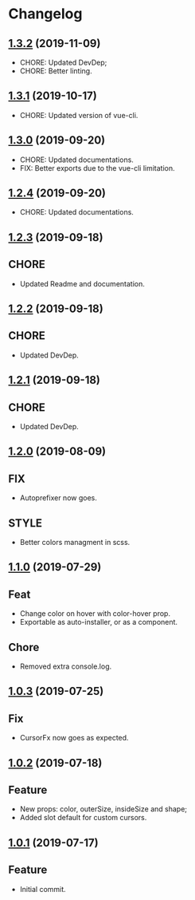 # Changelog

## [1.3.2](https://github.com/LuXDAmore/vue-cursor-fx/compare/v1.3.1...v1.3.2) (2019-11-09)

- CHORE: Updated DevDep;
- CHORE: Better linting.

## [1.3.1](https://github.com/LuXDAmore/vue-cursor-fx/compare/v1.3.0...v1.3.1) (2019-10-17)

- CHORE: Updated version of vue-cli.

## [1.3.0](https://github.com/LuXDAmore/vue-cursor-fx/compare/v1.2.4...v1.3.0) (2019-09-20)

- CHORE: Updated documentations.
- FIX: Better exports due to the vue-cli limitation.

## [1.2.4](https://github.com/LuXDAmore/vue-cursor-fx/compare/v1.2.3...v1.2.4) (2019-09-20)

- CHORE: Updated documentations.

## [1.2.3](https://github.com/LuXDAmore/vue-cursor-fx/compare/v1.2.2...v1.2.3) (2019-09-18)

## CHORE

- Updated Readme and documentation.

## [1.2.2](https://github.com/LuXDAmore/vue-cursor-fx/compare/v1.2.1...v1.2.2) (2019-09-18)

## CHORE

- Updated DevDep.

## [1.2.1](https://github.com/LuXDAmore/vue-cursor-fx/compare/v1.2.0...v1.2.1) (2019-09-18)

## CHORE

- Updated DevDep.

## [1.2.0](https://github.com/LuXDAmore/vue-cursor-fx/compare/v1.1.0...v1.2.0) (2019-08-09)

## FIX

- Autoprefixer now goes.

## STYLE

- Better colors managment in scss.

## [1.1.0](https://github.com/LuXDAmore/vue-cursor-fx/compare/v1.0.3...v1.1.0) (2019-07-29)

## Feat

- Change color on hover with color-hover prop.
- Exportable as auto-installer, or as a component.

## Chore

- Removed extra console.log.

## [1.0.3](https://github.com/LuXDAmore/vue-cursor-fx/compare/v1.0.2...v1.0.3) (2019-07-25)

## Fix

- CursorFx now goes as expected.

## [1.0.2](https://github.com/LuXDAmore/vue-cursor-fx/compare/v1.0.1...v1.0.2) (2019-07-18)

## Feature

- New props: color, outerSize, insideSize and shape;
- Added slot default for custom cursors.

## [1.0.1](https://github.com/LuXDAmore/vue-cursor-fx/compare/v1.0.0...v1.0.1) (2019-07-17)

## Feature

- Initial commit.
